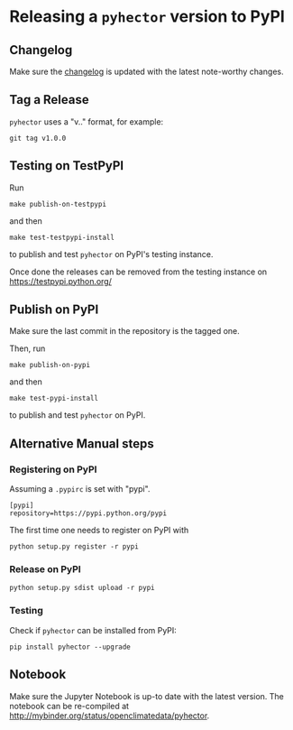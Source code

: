 # Releasing a `pyhector` version to PyPI

## Changelog

Make sure the [changelog](CHANGELOG.rst) is updated with the latest note-worthy
changes.

## Tag a Release

`pyhector` uses a "v<major>.<minor>.<patch>" format, for example:

    git tag v1.0.0

## Testing on TestPyPI

Run

    make publish-on-testpypi

and then

    make test-testpypi-install

to publish and test `pyhector` on PyPI's testing instance.

Once done the releases can be removed from the testing instance on
https://testpypi.python.org/

## Publish on PyPI

Make sure the last commit in the repository is the tagged one.

Then, run

    make publish-on-pypi

and then

    make test-pypi-install

to publish and test `pyhector` on PyPI.

## Alternative Manual steps

### Registering on PyPI

Assuming a `.pypirc` is set with "pypi".

    [pypi]
    repository=https://pypi.python.org/pypi

The first time one needs to register on PyPI with

    python setup.py register -r pypi

### Release on PyPI

    python setup.py sdist upload -r pypi

### Testing

Check if `pyhector` can be installed from PyPI:

    pip install pyhector --upgrade

## Notebook

Make sure the Jupyter Notebook is up-to date with the latest version. The
notebook can be re-compiled at
<http://mybinder.org/status/openclimatedata/pyhector>.
